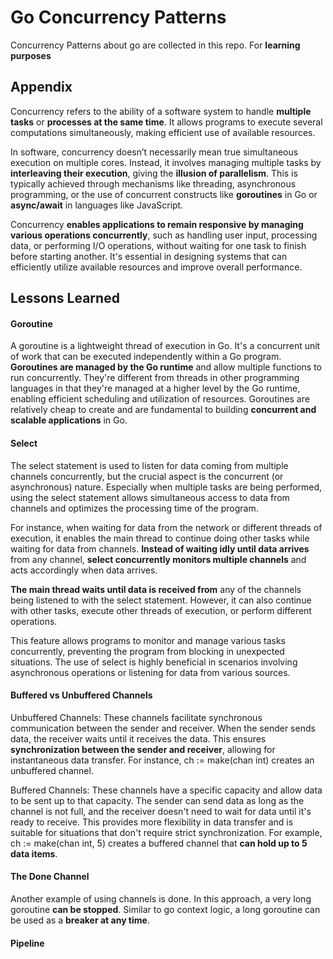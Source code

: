 
# Go Concurrency Patterns 

Concurrency Patterns about go are collected in this repo. For **learning purposes**


## Appendix

Concurrency refers to the ability of a software system to handle **multiple tasks** or **processes at the same time**. It allows programs to execute several computations simultaneously, making efficient use of available resources.

In software, concurrency doesn’t necessarily mean true simultaneous execution on multiple cores. Instead, it involves managing multiple tasks by **interleaving their execution**, giving the **illusion of parallelism**. This is typically achieved through mechanisms like threading, asynchronous programming, or the use of concurrent constructs like **goroutines** in Go or **async/await** in languages like JavaScript.

Concurrency **enables applications to remain responsive by managing various operations concurrently**, such as handling user input, processing data, or performing I/O operations, without waiting for one task to finish before starting another. It's essential in designing systems that can efficiently utilize available resources and improve overall performance.


## Lessons Learned

#### Goroutine 
A goroutine is a lightweight thread of execution in Go. It's a concurrent unit of work that can be executed independently within a Go program. **Goroutines are managed by the Go runtime** and allow multiple functions to run concurrently. They're different from threads in other programming languages in that they're managed at a higher level by the Go runtime, enabling efficient scheduling and utilization of resources. Goroutines are relatively cheap to create and are fundamental to building **concurrent and scalable applications** in Go.


#### Select
The select statement is used to listen for data coming from multiple channels concurrently, but the crucial aspect is the concurrent (or asynchronous) nature. Especially when multiple tasks are being performed, using the select statement allows simultaneous access to data from channels and optimizes the processing time of the program.

For instance, when waiting for data from the network or different threads of execution, it enables the main thread to continue doing other tasks while waiting for data from channels. **Instead of waiting idly until data arrives** from any channel, **select concurrently monitors multiple channels** and acts accordingly when data arrives.

**The main thread waits until data is received from** any of the channels being listened to with the select statement. However, it can also continue with other tasks, execute other threads of execution, or perform different operations.

This feature allows programs to monitor and manage various tasks concurrently, preventing the program from blocking in unexpected situations. The use of select is highly beneficial in scenarios involving asynchronous operations or listening for data from various sources.

#### Buffered vs Unbuffered Channels
Unbuffered Channels: These channels facilitate synchronous communication between the sender and receiver. When the sender sends data, the receiver waits until it receives the data. This ensures **synchronization between the sender and receiver**, allowing for instantaneous data transfer. For instance, ch := make(chan int) creates an unbuffered channel.

Buffered Channels: These channels have a specific capacity and allow data to be sent up to that capacity. The sender can send data as long as the channel is not full, and the receiver doesn't need to wait for data until it's ready to receive. This provides more flexibility in data transfer and is suitable for situations that don't require strict synchronization. For example, ch := make(chan int, 5) creates a buffered channel that **can hold up to 5 data items**.

#### The Done Channel
Another example of using channels is done. In this approach, a very long goroutine **can be stopped**. Similar to go context logic, a long goroutine can be used as a **breaker at any time**.

#### Pipeline




